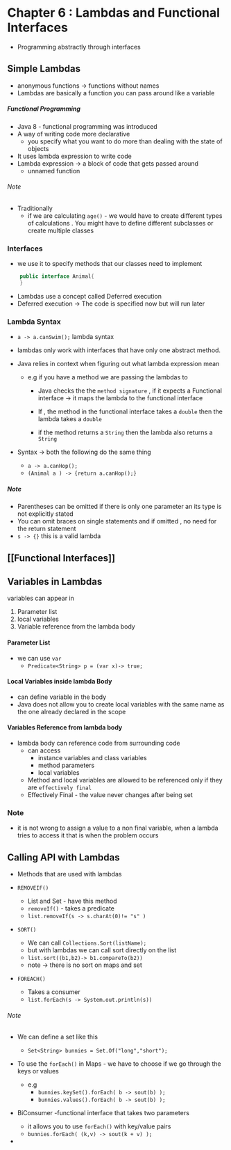 
# Chapter 6 : Lambdas and Functional Interfaces


- Programming abstractly through interfaces 


## Simple Lambdas

- anonymous functions -> functions without names
- Lambdas are basically  a function you can pass around like a variable
##### Functional Programming

- Java 8 - functional programming was introduced 
- A way of writing code more declarative 
	- you specify what you want to do more than dealing with the state of objects
- It uses lambda expression to write code
- Lambda expression -> a block of code that gets passed around
	- unnamed function 



###### Note 
- Traditionally 
	-  if we are calculating `age()` - we would have to create different types of calculations . You might have to define different subclasses or create multiple classes 


### Interfaces
- we use it to specify methods that our classes need to implement
```java
	public interface Animal{
	}
```
- Lambdas use a concept called Deferred execution 
- Deferred execution -> The code is specified now but will run later 


### Lambda Syntax

- `a -> a.canSwim();`  lambda syntax
- lambdas only work with interfaces that have only one abstract method.
- Java relies in context when figuring out what lambda expression mean 
	- e.g if you have a method we are passing the lambdas to 
		- Java checks the the `method signature`  , if it expects a Functional interface -> it maps the lambda to the functional interface

		- If , the method in the functional interface takes a `double` then the lambda takes a `double`
		- if  the method returns a `String` then the lambda also returns a  `String`

- Syntax -> both the following do the same thing 
	- `a -> a.canHop();`
	- `(Animal a ) -> {return a.canHop();}`

##### Note 
- Parentheses can be omitted if there is only one parameter an its type is not explicitly stated 
- You can omit braces on single statements and if omitted , no need for the return statement
- `s -> {}` this is a valid lambda



## [[Functional Interfaces]] 



## Variables in Lambdas

variables can appear in 
1. Parameter list
2. local variables
3. Variable reference from the lambda body

#### Parameter List 
- we can use `var`
	- `Predicate<String> p = (var x)-> true;`


#### Local Variables inside lambda Body

- can define variable in the body 
- Java does not allow you to create local variables with the same name as the one already declared in the scope

#### Variables Reference from lambda body 

- lambda body can reference code from surrounding code
	- can access
		- instance variables and class variables
		- method parameters
		- local variables
	- Method and local variables are allowed to be referenced only if they are `effectively final`
	- Effectively Final - the value never changes after being set


### Note 
- it is not wrong to assign a value to a non final variable, when a lambda tries to access it that is when the problem occurs 


## Calling API with Lambdas

- Methods that are used with lambdas


- `REMOVEIF()`
	- List and Set - have this method 
	- `removeIf()` - takes a predicate
	- `list.removeIf(s -> s.charAt(0)!= "s" )`

- `SORT()`
	- We can call `Collections.Sort(listName);`
	- but with lambdas we can call sort directly on the list
	- `list.sort((b1,b2)-> b1.compareTo(b2))`
	- note -> there is no sort on maps and set 

- `FOREACH()`
	-  Takes a consumer
	- `list.forEach(s -> System.out.println(s))`


###### Note
- We can define a set like this 
	- `Set<String> bunnies = Set.Of("long","short"); `
- To use the `forEach()` in Maps - we have to choose if we go through the keys or values 
	- e.g 
		- `bunnies.keySet().forEach( b -> sout(b) );`
		-  `bunnies.values().forEach( b -> sout(b) );`

- BiConsumer -functional interface that takes two parameters
	- it allows you to use `forEach()` with key/value pairs
	- `bunnies.forEach( (k,v) -> sout(k + v) );`

- 
